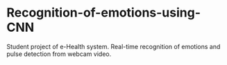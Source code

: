 # Recognition-of-emotions-using-CNN
Student project of e-Health system. Real-time recognition of emotions and pulse detection from webcam video.
